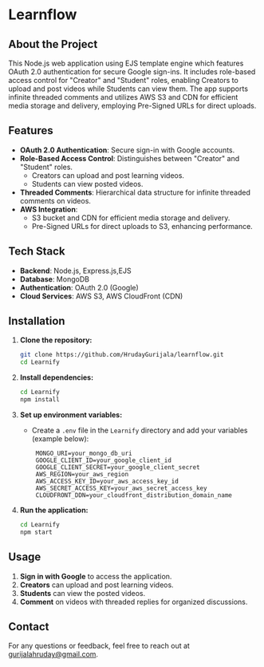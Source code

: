 # Learnflow

## About the Project

This Node.js web application using EJS template engine which features OAuth 2.0 authentication for secure Google sign-ins. It includes role-based access control for "Creator" and "Student" roles, enabling Creators to upload and post videos while Students can view them. The app supports infinite threaded comments and utilizes AWS S3 and CDN for efficient media storage and delivery, employing Pre-Signed URLs for direct uploads.

## Features

- **OAuth 2.0 Authentication**: Secure sign-in with Google accounts.
- **Role-Based Access Control**: Distinguishes between "Creator" and "Student" roles.
  - Creators can upload and post learning videos.
  - Students can view posted videos.
- **Threaded Comments**: Hierarchical data structure for infinite threaded comments on videos.
- **AWS Integration**: 
  - S3 bucket and CDN for efficient media storage and delivery.
  - Pre-Signed URLs for direct uploads to S3, enhancing performance.

## Tech Stack

- **Backend**: Node.js, Express.js,EJS
- **Database**: MongoDB
- **Authentication**: OAuth 2.0 (Google)
- **Cloud Services**: AWS S3, AWS CloudFront (CDN)

## Installation

1. **Clone the repository:**
   ```bash
   git clone https://github.com/HrudayGurijala/learnflow.git
   cd Learnify
   ```

2. **Install dependencies:**
   ```bash
   cd Learnify
   npm install
   ```

3. **Set up environment variables:**
   - Create a `.env` file in the `Learnify` directory and add your variables (example below):
     ```env
      MONGO_URI=your_mongo_db_uri
      GOOGLE_CLIENT_ID=your_google_client_id
      GOOGLE_CLIENT_SECRET=your_google_client_secret
      AWS_REGION=your_aws_region
      AWS_ACCESS_KEY_ID=your_aws_access_key_id
      AWS_SECRET_ACCESS_KEY=your_aws_secret_access_key
      CLOUDFRONT_DDN=your_cloudfront_distribution_domain_name
     ```

4. **Run the application:**
   ```bash
   cd Learnify
   npm start
   ```

## Usage

1. **Sign in with Google** to access the application.
2. **Creators** can upload and post learning videos.
3. **Students** can view the posted videos.
4. **Comment** on videos with threaded replies for organized discussions.


## Contact

For any questions or feedback, feel free to reach out at gurijalahruday@gmail.com.

